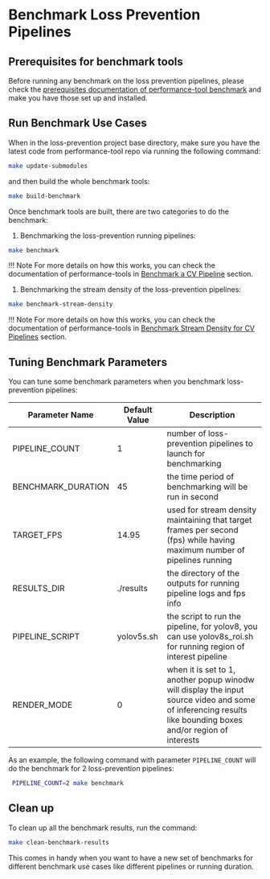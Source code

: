# Benchmark Loss Prevention Pipelines

## Prerequisites for benchmark tools

Before running any benchmark on the loss prevention pipelines, please check the [prerequisites documentation of performance-tool benchmark](https://github.com/intel-retail/documentation/blob/main/docs_src/performance-tools/benchmark.md#prerequisites) and make you have those set up and installed.

## Run Benchmark Use Cases

When in the loss-prevention project base directory, make sure you have the latest code from performance-tool repo via running the following command:

```bash
make update-submodules
```

and then build the whole benchmark tools:

```bash
make build-benchmark
```

Once benchmark tools are built, there are two categories to do the benchmark:

1. Benchmarking the loss-prevention running pipelines:

```bash
make benchmark
```

!!! Note
    For more details on how this works, you can check the documentation of performance-tools in [Benchmark a CV Pipeline](https://github.com/intel-retail/documentation/blob/main/docs_src/performance-tools/benchmark.md#benchmark-a-cv-pipeline) section.

1. Benchmarking the stream density of the loss-prevention pipelines:

```bash
make benchmark-stream-density
```

!!! Note
    For more details on how this works, you can check the documentation of performance-tools in [Benchmark Stream Density for CV Pipelines](https://github.com/intel-retail/documentation/blob/main/docs_src/performance-tools/benchmark.md#benchmark-stream-density-for-cv-pipelines) section.

## Tuning Benchmark Parameters

You can tune some benchmark parameters when you benchmark loss-prevention pipelines:

| Parameter Name         | Default Value   | Description                                                          |
| -----------------------|-----------------|----------------------------------------------------------------------|
| PIPELINE_COUNT         | 1               | number of loss-prevention pipelines to launch for benchmarking       |
| BENCHMARK_DURATION     | 45              | the time period of benchmarking will be run in second                |
| TARGET_FPS             | 14.95           | used for stream density maintaining that target frames per second (fps) while having maximum number of pipelines running |
| RESULTS_DIR            | ./results       | the directory of the outputs for running pipeline logs and fps info  |
| PIPELINE_SCRIPT        | yolov5s.sh      | the script to run the pipeline, for yolov8, you can use yolov8s_roi.sh for running region of interest pipeline |
| RENDER_MODE            | 0               | when it is set to 1, another popup winodw will display the input source video and some of inferencing results like bounding boxes and/or region of interests |

As an example, the following command with parameter `PIPELINE_COUNT` will do the benchmark for 2 loss-prevention pipelines:

```bash
 PIPELINE_COUNT=2 make benchmark
```

## Clean up

To clean up all the benchmark results, run the command:

```bash
make clean-benchmark-results
```

This comes in handy when you want to have a new set of benchmarks for different benchmark use cases like different pipelines or running duration.
